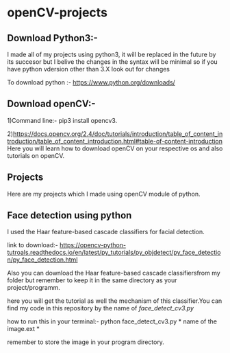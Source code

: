 # openCV-projects
## Download Python3:-
I made all of my projects using python3, it will be replaced in the future by its succesor but I belive the changes in the syntax will be minimal so if you have python vdersion other than 3.X look out for changes

To download python :- https://www.python.org/downloads/

## Download openCV:- 

1)Command line:- pip3 install opencv3.

2)https://docs.opencv.org/2.4/doc/tutorials/introduction/table_of_content_introduction/table_of_content_introduction.html#table-of-content-introduction
Here you will learn how to download openCV on your respective os and also tutorials on openCV.

## Projects
Here are my projects which I made using openCV module of python.

## Face detection using python
I used the Haar feature-based cascade classifiers for facial detection.


link to download:- https://opencv-python-tutroals.readthedocs.io/en/latest/py_tutorials/py_objdetect/py_face_detection/py_face_detection.html


Also you can download the Haar feature-based cascade classifiersfrom my folder but remember to keep it in the same directory as your project/programm.

here you will get the tutorial as well the mechanism of this classifier.You can find my code in this repository by the name of *face_detect_cv3.py*

how to run this in your terminal:- python face_detect_cv3.py * name of the image.ext *

remember to store the image in your program directory.

